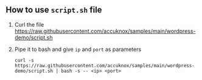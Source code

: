 ## How to use `script.sh` file

1. Curl the file https://raw.githubusercontent.com/accuknox/samples/main/wordpress-demo/script.sh
2. Pipe it to bash and give `ip` and `port` as parameters 


   ```
   curl -s https://raw.githubusercontent.com/accuknox/samples/main/wordpress-demo/script.sh | bash -s -- <ip> <port>
   ```

